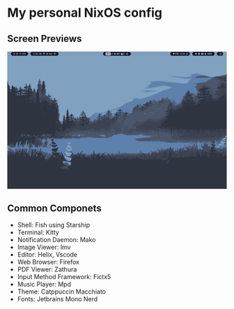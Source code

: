 # My personal NixOS config

## Screen Previews

![desktop](.asserts/desktop.png)

## Common Componets

- Shell: Fish using Starship
- Terminal: Kitty
- Notification Daemon: Mako
- Image Viewer: Imv
- Editor: Helix, Vscode
- Web Browser: Firefox
- PDF Viewer: Zathura
- Input Method Framework: Fictx5
- Music Player: Mpd
- Theme: Catppuccin Macchiato
- Fonts: Jetbrains Mono Nerd
